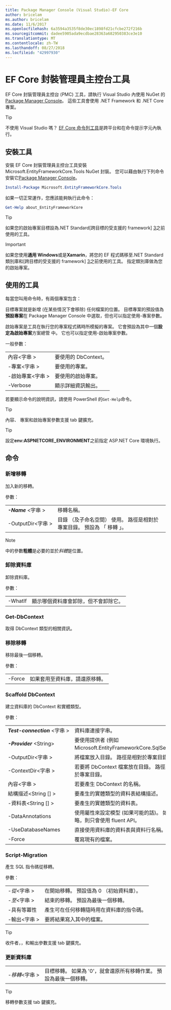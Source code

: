 ```yaml
---
title: Package Manager Console (Visual Studio)-EF Core
author: bricelam
ms.author: bricelam
ms.date: 11/6/2017
ms.openlocfilehash: 6a3594a3535f8de30ec1898fd21cfcbe272f216b
ms.sourcegitcommit: dadee5905ada9ecdbae28363a682950383ce3e10
ms.translationtype: MT
ms.contentlocale: zh-TW
ms.lasthandoff: 08/27/2018
ms.locfileid: "42997930"
---
```

<a name="ef-core-package-manager-console-tools"></a>EF Core 封裝管理員主控台工具
=====================================
EF Core 封裝管理員主控台 (PMC) 工具，請執行 Visual Studio 內使用 NuGet 的[Package Manager Console][2]。
這些工具會使用 .NET Framework 和 .NET Core 專案。

> [!TIP]
> 不使用 Visual Studio 嗎？ [EF Core 命令列工具][ 1]是跨平台和在命令提示字元內執行。

<a name="installing-the-tools"></a>安裝工具
--------------------
安裝 EF Core 封裝管理員主控台工具安裝 Microsoft.EntityFrameworkCore.Tools NuGet 封裝。
您可以藉由執行下列命令安裝它[Package Manager Console][2]。

``` powershell
Install-Package Microsoft.EntityFrameworkCore.Tools
```

如果一切正常運作，您應該能夠執行此命令：

``` powershell
Get-Help about_EntityFrameworkCore
```
> [!TIP]
> 如果您的啟始專案目標設為.NET Standard[跨目標的受支援的 framework] [ 3]之前使用的工具。

> [!IMPORTANT]
> 如果您使用**通用 Windows**或是**Xamarin**，將您的 EF 程式碼移至.NET Standard 類別庫和[跨目標的受支援的 framework] [ 3]之前使用的工具。 指定類別庫做為您的啟始專案。

<a name="using-the-tools"></a>使用的工具
---------------
每當您叫用命令時，有兩個專案包含：

目標專案就是新增 (在某些情況下會移除) 任何檔案的位置。 目標專案的預設值為**預設專案**在 Package Manager Console 中選取，但也可以指定使用-專案參數。

啟始專案是工具在執行您的專案程式碼時所模擬的專案。 它會預設為其中一個**設定為啟始專案**方案總管 中。 它也可以指定使用-啟始專案參數。

一般參數：

|                           |                             |
|:--------------------------|:----------------------------|
| 內容\<字串 >        | 要使用的 DbContext。       |
| -專案\<字串 >        | 要使用的專案。         |
| -啟始專案\<字串 > | 要使用的啟始專案。 |
| -Verbose                  | 顯示詳細資訊輸出。        |

若要顯示命令的說明資訊，請使用 PowerShell 的`Get-Help`命令。

> [!TIP]
> 內容、 專案和啟始專案參數支援 tab 鍵擴充。

> [!TIP]
> 設定**env:ASPNETCORE_ENVIRONMENT**之前指定 ASP.NET Core 環境執行。

<a name="commands"></a>命令
--------

### <a name="add-migration"></a>新增移轉

加入新的移轉。

參數：

|                                   |                                                                                                                  |
|:----------------------------------|:-----------------------------------------------------------------------------------------------------------------|
| ***-Name*** \<字串 >             | 移轉名稱。                                                                                       |
| <nobr>-OutputDir\<字串 ></nobr> | 目錄 （及子命名空間） 使用。 路徑是相對於專案目錄。 預設為 「 移轉 」。 |

> [!NOTE]
> 中的參數**粗體**是必要的並於*斜體*是位置。

### <a name="drop-database"></a>卸除資料庫

卸除資料庫。

參數：

|         |                                                          |
|:--------|:---------------------------------------------------------|
| -WhatIf | 顯示哪個資料庫會卸除，但不會卸除它。 |

### <a name="get-dbcontext"></a>Get-DbContext

取得 DbContext 類型的相關資訊。

### <a name="remove-migration"></a>移除移轉

移除最後一個移轉。

參數：

|        |                                                              |
|:-------|:-------------------------------------------------------------|
| -Force | 如果套用至資料庫，請還原移轉。 |

### <a name="scaffold-dbcontext"></a>Scaffold DbContext

建立資料庫的 DbContext 和實體類型。

參數：

|                                          |                                                                                                  |
|:-----------------------------------------|:-------------------------------------------------------------------------------------------------|
| <nobr>***Test-connection*** \<字串 ></nobr> | 資料庫連接字串。                                                           |
| ***-Provider*** \<String>                | 要使用提供者 (例如 Microsoft.EntityFrameworkCore.SqlServer)。                      |
| -OutputDir\<字串 >                     | 將檔案放入目錄。 路徑是相對於專案目錄。                      |
| -ContextDir\<字串 >                    | 若要將 DbContext 檔案放在目錄。 路徑是相對於專案目錄。             |
| 內容\<字串 >                       | 若要產生 DbContext 的名稱。                                                           |
| 結構描述\<String [] >                     | 要產生的實體類型的資料表結構描述。                                              |
| -資料表\<String [] >                      | 要產生的實體類型的資料表。                                                         |
| -DataAnnotations                         | 使用屬性來設定模型 (如果可能的話)。 如果省略，則只會使用 fluent API。 |
| -UseDatabaseNames                        | 直接使用資料庫的資料表與資料行名稱。                                           |
| -Force                                   | 覆寫現有的檔案。                                                                        |

### <a name="script-migration"></a>Script-Migration

產生 SQL 指令碼從移轉。

參數：

|                   |                                                                    |
|:------------------|:-------------------------------------------------------------------|
| *-從*\<字串 > | 在開始移轉。 預設值為 0 （初始資料庫）。      |
| *-至*\<字串 >   | 結束的移轉。 預設為最後一個移轉。              |
| -具有等冪性       | 產生可在任何移轉隨時用在資料庫的指令碼。 |
| -輸出\<字串 > | 要將結果寫入其中的檔案。                                   |

> [!TIP]
> 收件者，，和輸出參數支援 tab 鍵擴充。

### <a name="update-database"></a>更新資料庫

|                                     |                                                                                                |
|:------------------------------------|:-----------------------------------------------------------------------------------------------|
| <nobr>*-移轉*\<字串 ></nobr> | 目標移轉。 如果為 '0'，就會還原所有移轉作業。 預設為最後一個移轉。 |

> [!TIP]
> 移轉參數支援 tab 鍵擴充。


  [1]: dotnet.md
  [2]: https://docs.microsoft.com/nuget/tools/package-manager-console
  [3]: index.md#frameworks
